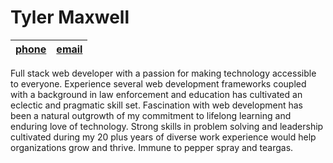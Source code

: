 # Tyler Maxwell


|[phone]|[email]|
| :---: | :---: |

Full stack web developer with a passion for making technology accessible to everyone.  Experience several web development frameworks coupled with a background in law enforcement and education has cultivated an eclectic and pragmatic skill set. Fascination with web development has been a natural outgrowth of my commitment to lifelong learning and enduring love of technology. Strong skills in problem solving and leadership cultivated during my 20 plus years of diverse work experience would help organizations grow and thrive. Immune to pepper spray and teargas. 




[link]: https://www.tylermaxwell.co
[linkback]: https://www.tylermaxwell.co/resume
[email]: mailto:tylermaxwell661@gmail.com
[phone]: tel:8185191814